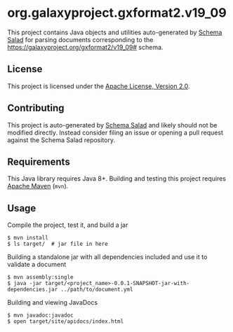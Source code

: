 # org.galaxyproject.gxformat2.v19_09

This project contains Java objects and utilities  auto-generated by <a href="https://github.com/common-workflow-language/schema_salad">Schema Salad</a> for parsing documents corresponding to the https://galaxyproject.org/gxformat2/v19_09# schema.

## License

This project is licensed under the [Apache License, Version 2.0](https://www.apache.org/licenses/LICENSE-2.0.txt).

## Contributing

This project is auto-generated by [Schema Salad](https://github.com/common-workflow-language/schema_salad)
and likely should not be modified directly. Instead consider filing an issue or opening
a pull request against the Schema Salad repository.

## Requirements

This Java library requires Java 8+. Building and testing this project requires
[Apache Maven](https://maven.apache.org/) (``mvn``).

## Usage

Compile the project, test it, and build a jar

    $ mvn install
    $ ls target/  # jar file in here

Building a standalone jar with all dependencies included and use it to validate a document

    $ mvn assembly:single
    $ java -jar target/<project_name>-0.0.1-SNAPSHOT-jar-with-dependencies.jar ../path/to/document.yml

Building and viewing JavaDocs

    $ mvn javadoc:javadoc
    $ open target/site/apidocs/index.html
